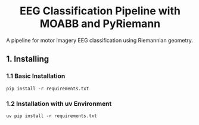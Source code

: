 # <center> **EEG Classification Pipeline with MOABB and PyRiemann**

A pipeline for motor imagery EEG classification using Riemannian geometry.

## 1. Installing

### 1.1 Basic Installation
```
pip install -r requirements.txt
```
### 1.2 Installation with uv Environment
```
uv pip install -r requirements.txt
```